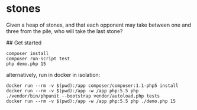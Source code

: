 # stones

Given a heap of stones, and that each opponent may take between one and three from the pile, who
will take the last stone?

## Get started

```
composer install
composer run-script test
php demo.php 15
```

alternatively, run in docker in isolation:

```
docker run --rm -v $(pwd):/app composer/composer:1.1-php5 install
docker run --rm -v $(pwd):/app -w /app php:5.5 php ./vendor/bin/phpunit --bootstrap vendor/autoload.php tests
docker run --rm -v $(pwd):/app -w /app php:5.5 php ./demo.php 15
```
